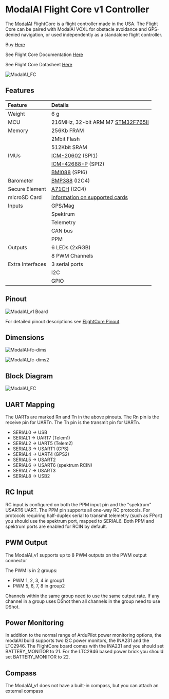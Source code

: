 # ModalAI Flight Core v1 Controller

The [ModalAI](http://www.modalai.com/) FlightCore is a flight controller made in the USA. 
The Flight Core can be paired with ModalAI VOXL for obstacle avoidance and GPS-denied navigation, or used independently as a standalone flight controller.

Buy [Here](https://www.modalai.com/products/flight-core)

See Flight Core Documentation [Here](https://docs.modalai.com/flight-core/)

See Flight Core Datasheet [Here](https://docs.modalai.com/flight-core-datasheets/)

![ModalAI_FC](flight-core.jpg "modal-fc")

## Features

| Feature          | Details                                                                                                                                                         |
|:-----------------|:----------------------------------------------------------------------------------------------------------------------------------------------------------------|
| Weight           | 6 g                                                                                                                                                             |
| MCU              | 216MHz, 32-bit ARM M7 [STM32F765II](https://www.st.com/en/microcontrollers-microprocessors/stm32f765ii.html)                                                    |
| Memory           | 256Kb FRAM                                                                                                                                                      |
|                  | 2Mbit Flash                                                                                                                                                     |
|                  | 512Kbit SRAM                                                                                                                                                    |
| IMUs             | [ICM-20602](https://www.invensense.com/products/motion-tracking/6-axis/icm-20602/) (SPI1)                                                                       |
|                  | [ICM-42688-P](https://invensense.tdk.com/products/motion-tracking/6-axis/icm-42688-p/) (SPI2)                                                                   |
|                  | [BMI088](https://www.bosch-sensortec.com/bst/products/all_products/bmi088_1) (SPI6)                                                                             |
| Barometer        | [BMP388](https://www.bosch-sensortec.com/bst/products/all_products/bmp388) (I2C4)                                                                               |
| Secure Element   | [A71CH](https://www.nxp.com/products/security-and-authentication/authentication/plug-and-trust-the-fast-easy-way-to-deploy-secure-iot-connections:A71CH) (I2C4) |
| microSD Card     | [Information on supported cards](https://dev.px4.io/v1.9.0/en/log/logging.html#sd-cards)                                                                        |
| Inputs           | GPS/Mag                                                                                                                                                         |
|                  | Spektrum                                                                                                                                                        |
|                  | Telemetry                                                                                                                                                       |
|                  | CAN bus                                                                                                                                                         |
|                  | PPM                                                                                                                                                             |
| Outputs          | 6 LEDs (2xRGB)                                                                                                                                                  |
|                  | 8 PWM Channels                                                                                                                                                  |
| Extra Interfaces | 3 serial ports                                                                                                                                                  |
|                  | I2C                                                                                                                                                             |
|                  | GPIO                                                                                                                                                            |


## Pinout

![ModalAI_v1 Board](fc-overlay-top-144-dpi.jpg "ModalAI_v1")

For detailed pinout descriptions see [FlightCore Pinout](https://docs.modalai.com/flight-core-datasheets-connectors/)

## Dimensions

![ModalAI-fc-dims](flight_core_v1_imu_locations.png "modal-fc-dims")

![ModalAI_fc-dims2](flight-core-dims.png "modal-fc-dims2")

## Block Diagram

![ModalAI_FC](fc-dk-preliminary-datasheet.jpg "modal-fc-block")

## UART Mapping

The UARTs are marked Rn and Tn in the above pinouts. The Rn pin is the
receive pin for UARTn. The Tn pin is the transmit pin for UARTn.

 - SERIAL0 -> USB
 - SERIAL1 -> UART7 (Telem1)
 - SERIAL2 -> UART5 (Telem2)
 - SERIAL3 -> USART1 (GPS)
 - SERIAL4 -> UART4 (GPS2)
 - SERIAL5 -> USART2
 - SERIAL6 -> USART6 (spektrum RCIN)
 - SERIAL7 -> USART3
 - SERIAL8 -> USB2

## RC Input

RC input is configured on both the PPM input pin and the "spektrum"
USART6 UART. The PPM pin supports all one-way RC protocols. For
protocols requiring half-duplex serial to transmit telemetry (such as
FPort) you should use the spektrum port, mapped to SERIAL6. Both PPM
and spektrum ports are enabled for RCIN by default.

## PWM Output

The ModalAI_v1 supports up to 8 PWM outputs on the PWM output connector

The PWM is in 2 groups:

 - PWM 1, 2, 3, 4 in group1
 - PWM 5, 6, 7, 8 in group2

Channels within the same group need to use the same output rate. If
any channel in a group uses DShot then all channels in the group need
to use DShot.

## Power Monitoring

In addition to the normal range of ArduPilot power monitoring options,
the modalAI build supports two I2C power monitors, the INA231 and the
LTC2946. The FlightCore board comes with the INA231 and you should set
BATTERY_MONITOR to 21. For the LTC2946 based power brick you should
set BATTERY_MONITOR to 22.

## Compass

The ModalAI_v1 does not have a built-in compass, but you can attach an
external compass

